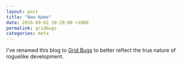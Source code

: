 ```yaml
---
layout: post
title: "New Name"
date: 2016-09-02 19:29:00 +1000
permalink: gridbugs
categories: meta
---
```


I've renamed this blog to [Grid Bugs](http://gridbugs.org) to better reflect the true nature of
roguelike development.
